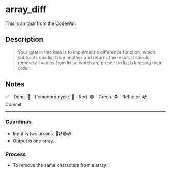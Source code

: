 # array_diff

This is an task from the CodeWar.

## Description

> Your goal in this kata is to implement a difference function, which subtracts one list from another and returns the result. It should remove all values from list a, which are present in list b keeping their order.

## Notes

 ✅ - Done.
 🍅 - Pomodoro cycle.
 🔴 - Red.
 🟢 - Green.
 ♻️ - Refactor.
 💿 - Commit.

---

### Guardinas

- Input is two arraies. 🔴💿🟢💿
- Output is one array.

### Process

- To remove the same characters from a array.
